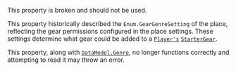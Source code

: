 This property is broken and should not be used.

This property historically described the `Enum.GearGenreSetting` of the
place, reflecting the gear permissions configured in the place settings.
These settings determine what gear could be added to a
[`Player's`](https://create.roblox.com/docs/reference/engine/classes/Player) [`StarterGear`](https://create.roblox.com/docs/reference/engine/classes/StarterGear).

This property, along with [`DataModel.Genre`](https://create.roblox.com/docs/reference/engine/classes/DataModel#Genre), no longer functions
correctly and attempting to read it may throw an error.